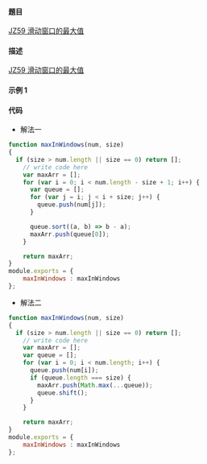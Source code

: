 #### 題目

[JZ59 滑动窗口的最大值](https://www.nowcoder.com/practice/1624bc35a45c42c0bc17d17fa0cba788?tpId=13&tqId=23458&ru=/ta/coding-interviews&qru=/ta/coding-interviews/question-ranking)

#### 描述

[JZ59 滑动窗口的最大值](https://www.nowcoder.com/practice/1624bc35a45c42c0bc17d17fa0cba788?tpId=13&tqId=23458&ru=/ta/coding-interviews&qru=/ta/coding-interviews/question-ranking)

#### 示例 1


#### 代码

- 解法一

```js
function maxInWindows(num, size)
{
  if (size > num.length || size == 0) return [];
    // write code here
    var maxArr = [];
    for (var i = 0; i < num.length - size + 1; i++) {
      var queue = [];
      for (var j = i; j < i + size; j++) {
        queue.push(num[j]);
      }

      queue.sort((a, b) => b - a);
      maxArr.push(queue[0]);
    }

    return maxArr;
}
module.exports = {
    maxInWindows : maxInWindows
};
```
- 解法二

```js
function maxInWindows(num, size)
{
  if (size > num.length || size == 0) return [];
    // write code here
    var maxArr = [];
    var queue = [];
    for (var i = 0; i < num.length; i++) {
      queue.push(num[i]);
      if (queue.length === size) {
        maxArr.push(Math.max(...queue));
        queue.shift();
      }
    }

    return maxArr;
}
module.exports = {
    maxInWindows : maxInWindows
};
```

